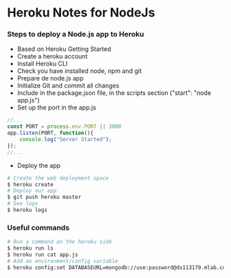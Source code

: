 # Heroku Notes for NodeJs

### Steps to deploy a Node.js app to Heroku
* Based on Heroku Getting Started
* Create a heroku account
* Install Heroku CLI
* Check you have installed node, npm and git
* Prepare de node.js app
* Initialize Git and commit all changes
* Include in the package.json file, in the scripts section ("start": "node app.js")
* Set up the port in the app.js
```javascript
//...
const PORT = process.env.PORT || 3000
app.listen(PORT, function(){
    console.log("Server Started");
});
//...
```
* Deploy the app
```bash
# Create the web deployment space
$ heroku create
# Deploy our app
$ git push heroku master
# See logs
$ heroku logs
```

### Useful commands
```bash
# Run a command on the heroku side
$ heroku run ls
$ heroku run cat app.js
# Add an environment/config variable
$ heroku config:set DATABASEURL=mongodb://use:password@ds113179.mlab.com:13179/yelpdataba 

```